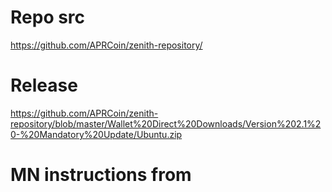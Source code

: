 # Repo src

https://github.com/APRCoin/zenith-repository/

# Release

https://github.com/APRCoin/zenith-repository/blob/master/Wallet%20Direct%20Downloads/Version%202.1%20-%20Mandatory%20Update/Ubuntu.zip

# MN instructions from 


